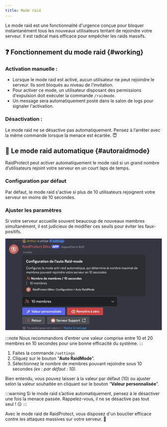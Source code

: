 ```yaml
---
title: Mode raid
---
```

Le mode raid est une fonctionnalité d'urgence conçue pour bloquer instantanément tous les nouveaux utilisateurs tentant de rejoindre votre serveur. Il est radical mais efficace pour empêcher les raids massifs.

## ❓ Fonctionnement du mode raid {#working}

### Activation manuelle :

- Lorsque le mode raid est activé, aucun utilisateur ne peut rejoindre le serveur. Ils sont bloqués au niveau de l’invitation.
- Pour activer ce mode, un utilisateur disposant des permissions d'expulsion doit exécuter la commande `/raidmode`.
- Un message sera automatiquement posté dans le salon de logs pour signaler l'activation.

### Désactivation :
Le mode raid ne se désactive pas automatiquement. Pensez à l’arrêter avec la même commande lorsque la menace est écartée. 😇

## 📡 Le mode raid automatique {#autoraidmode}

RaidProtect peut activer automatiquement le mode raid si un grand nombre d’utilisateurs rejoint votre serveur en un court laps de temps.

### Configuration par défaut

Par défaut, le mode raid s'active si plus de 10 utilisateurs rejoignent votre serveur en moins de 10 secondes.

### Ajuster les paramètres

Si votre serveur accueille souvent beaucoup de nouveaux membres simultanément, il est judicieux de modifier ces seuils pour éviter les faux-positifs. 

![Capture d'écran mode raid automatique](../assets/rpBeta-settings-raid-mode.webp)

:::note
Nous recommandons d’entrer une valeur comprise entre 10 et 20 membres en 10 secondes pour une bonne efficacité du système.
:::

1. Faites la commande `/settings`
2. Cliquez sur le bouton “**Auto RaidMode**”.
3. Sélectionnez le nombre de membres pouvant rejoindre sous 10 secondes _(ex : par défaut : 10)_. 

Bien entendu, vous pouvez laisser à la valeur par défaut (10) ou ajuster selon la valeur souhaitée en cliquant sur le bouton “**Valeur personnalisée**”.

:::warning
Si le mode raid s’active automatiquement, pensez à le désactiver une fois la menace passée. Rappelez-vous, il ne se désactive pas tout seul ! 😖
:::

Avec le mode raid de RaidProtect, vous disposez d'un bouclier efficace contre les attaques massives sur votre serveur. 🌟 